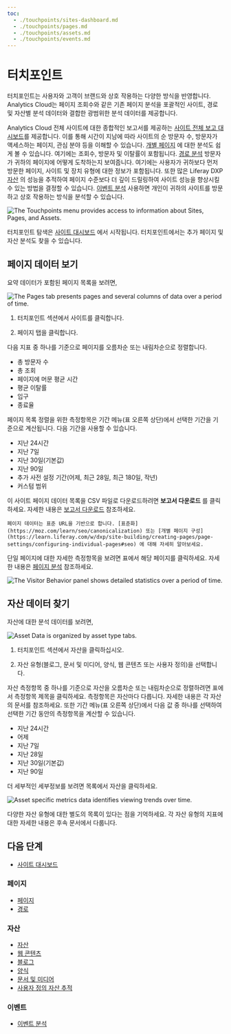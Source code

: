 ```yaml
---
toc:
  - ./touchpoints/sites-dashboard.md
  - ./touchpoints/pages.md
  - ./touchpoints/assets.md
  - ./touchpoints/events.md
---
```

# 터치포인트

터치포인트는 사용자와 고객이 브랜드와 상호 작용하는 다양한 방식을 반영합니다. Analytics Cloud는 페이지 조회수와 같은 기존 페이지 분석을 포괄적인 사이트, 경로 및 자산별 분석 데이터와 결합한 광범위한 분석 데이터를 제공합니다.

Analytics Cloud 전체 사이트에 대한 종합적인 보고서를 제공하는 [사이트 전체 보고 대시보드](./touchpoints/sites-dashboard.md)를 제공합니다. 이를 통해 시간이 지남에 따라 사이트의 순 방문자 수, 방문자가 액세스하는 페이지, 관심 분야 등을 이해할 수 있습니다. [개별 페이지](./touchpoints/pages/pages.md) 에 대한 분석도 쉽게 볼 수 있습니다. 여기에는 조회수, 방문자 및 이탈률이 포함됩니다. [경로 분석](./touchpoints/pages/paths.md) 방문자가 귀하의 페이지에 어떻게 도착하는지 보여줍니다. 여기에는 사용자가 귀하보다 먼저 방문한 페이지, 사이트
 및 장치 유형에 대한 정보가 포함됩니다. 또한 많은 Liferay DXP [자산](./touchpoints/assets/assets.md) 의 성능을 추적하여 페이지 수준보다 더 깊이 드릴링하여 사이트 성능을 향상시킬 수 있는 방법을 결정할 수 있습니다. [이벤트 분석](./touchpoints/events/events-analysis.md) 사용하면 개인이 귀하의 사이트를 방문하고 상호 작용하는 방식을 분석할 수 있습니다.

![The Touchpoints menu provides access to information about Sites, Pages, and Assets.](./touchpoints/images/01.png)

터치포인트 탐색은 [사이트 대시보드](./touchpoints/sites-dashboard.md) 에서 시작됩니다. 터치포인트에서는 추가 페이지 및 자산 분석도 찾을 수 있습니다.

## 페이지 데이터 보기

요약 데이터가 포함된 페이지 목록을 보려면,

![The Pages tab presents pages and several columns of data over a period of time.](./touchpoints/images/02.png)

1. 터치포인트 섹션에서 사이트를 클릭합니다.

1. 페이지 탭을 클릭합니다.

다음 지표 중 하나를 기준으로 페이지를 오름차순 또는 내림차순으로 정렬합니다.

* 총 방문자 수
* 총 조회
* 페이지에 머문 평균 시간
* 평균 이탈률
* 입구
* 종료율

페이지 목록 정렬을 위한 측정항목은 기간 메뉴(표 오른쪽 상단)에서 선택한 기간을 기준으로 계산됩니다. 다음 기간을 사용할 수 있습니다.

* 지난 24시간
* 지난 7일
* 지난 30일(기본값)
* 지난 90일
* 추가 사전 설정 기간(어제, 최근 28일, 최근 180일, 작년)
* 커스텀 범위

이 사이트 페이지 데이터 목록을 CSV 파일로 다운로드하려면 **보고서 다운로드** 를 클릭하세요. 자세한 내용은 [보고서 다운로드](./reference/downloading-reports.md) 참조하세요.

```{note}
페이지 데이터는 표준 URL을 기반으로 합니다. [표준화](https://moz.com/learn/seo/canonicalization) 또는 [개별 페이지 구성](https://learn.liferay.com/w/dxp/site-building/creating-pages/page-settings/configuring-individual-pages#seo) 에 대해 자세히 알아보세요.
```

단일 페이지에 대한 자세한 측정항목을 보려면 표에서 해당 페이지를 클릭하세요. 자세한 내용은 [페이지 분석](./touchpoints/pages/pages.md) 참조하세요.

![The Visitor Behavior panel shows detailed statistics over a period of time.](./touchpoints/images/03.png)

## 자산 데이터 찾기

자산에 대한 분석 데이터를 보려면,

![Asset Data is organized by asset type tabs.](./touchpoints/images/04.png)

1. 터치포인트 섹션에서 자산을 클릭하십시오.

1. 자산 유형(블로그, 문서 및 미디어, 양식, 웹 콘텐츠 또는 사용자 정의)을 선택합니다.

자산 측정항목 중 하나를 기준으로 자산을 오름차순 또는 내림차순으로 정렬하려면 표에서 측정항목 제목을 클릭하세요. 측정항목은 자산마다 다릅니다. 자세한 내용은 각 자산의 문서를 참조하세요. 또한 기간 메뉴(표 오른쪽 상단)에서 다음 값 중 하나를 선택하여 선택한 기간 동안의 측정항목을 계산할 수 있습니다.

* 지난 24시간
* 어제
* 지난 7일
* 지난 28일
* 지난 30일(기본값)
* 지난 90일

더 세부적인 세부정보를 보려면 목록에서 자산을 클릭하세요.

![Asset specific metrics data identifies viewing trends over time.](./touchpoints/images/05.png)

다양한 자산 유형에 대한 별도의 목록이 있다는 점을 기억하세요. 각 자산 유형의 지표에 대한 자세한 내용은 후속 문서에서 다룹니다.

## 다음 단계

- [사이트 대시보드](./touchpoints/sites-dashboard.md)

### 페이지

- [페이지](./touchpoints/pages/pages.md)
- [경로](./touchpoints/pages/paths.md)

### 자산

- [자산](./touchpoints/assets/assets.md)
- [웹 콘텐츠](./touchpoints/assets/web-content.md)
- [블로그](./touchpoints/assets/blogs.md)
- [양식](./touchpoints/assets/forms.md)
- [문서 및 미디어](./touchpoints/assets/documents-and-media.md)
- [사용자 정의 자산 추적](./touchpoints/assets/tracking-custom-assets.md)

### 이벤트

- [이벤트 분석](./touchpoints/events/events-analysis.md)